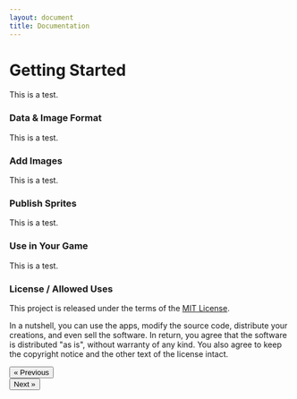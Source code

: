 ```yaml
---
layout: document
title: Documentation
---
```


# Getting Started

This is a test.

### Data & Image Format

This is a test.

### Add Images

This is a test.

### Publish Sprites

This is a test.

### Use in Your Game

This is a test.

### License / Allowed Uses

This project is released under the terms of the <a href="https://choosealicense.com/licenses/mit/" target="_blank">MIT License</a>.

In a nutshell, you can use the apps, modify the source code, distribute your creations, and even sell the software. In return, you agree that the software is distributed "as is", without warranty of any kind. You also agree to keep the copyright notice and the other text of the license intact.

<div class="row docs-nav">
<div class="col-2"></div>
<div class="col-4"><button type="button" onclick='javascript:goto(this, "index.html" );' class="btn btn-primary">&laquo; Previous</button></div>
<div class="col-4"><button type="button" onclick='javascript:goto(this, "02-web-desk-apps.html");' class="btn btn-primary">Next &raquo;</button></div>
<div class="col-2"></div>
</div>
